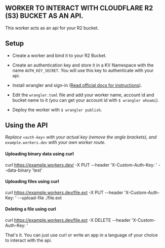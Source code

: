 ## WORKER TO INTERACT WITH CLOUDFLARE R2 (S3) BUCKET AS AN API.

This worker acts as an api for your R2 bucket.

## Setup

- Create a worker and bind it to your R2 Bucket.

- Create an authentication key and store it in a KV Namespace with the name `AUTH_KEY_SECRET`. You will use this key to authenticate with your api.

- Install wrangler and sign-in ([Read official docs for instructions](https://developers.cloudflare.com/workers/wrangler/install-and-update/)).

- Edit the `wrangler.toml` file and add your worker name, account id and bucket name to it (you can get your account id with `$ wrangler whoami`).

- Deploy the worker with `$ wrangler publish`.

## Using the API

_Replace `<auth-key>` with your actual key (remove the angle brackets), and `example.workers.dev` with your own worker route._

#### Uploading binary data using curl

curl https://example.workers.dev/<location> -X PUT --header 'X-Custom-Auth-Key: <auth-key>' --data-binary 'test'

#### Uploading files using curl

curl https://example.workers.dev/file.ext -X PUT --header 'X-Custom-Auth-Key: <auth-key>' --upload-file ./file.ext

#### Deleting a file using curl

curl https://example.workers.dev/file.ext -X DELETE --header 'X-Custom-Auth-Key: <auth-key>'

That's it. You can just use curl or write an app in a language of your choice to interact with the api.
